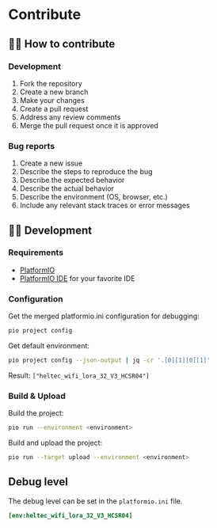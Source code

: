 # Contribute

## 👩‍💻 How to contribute

### Development

1. Fork the repository
2. Create a new branch
3. Make your changes
4. Create a pull request
5. Address any review comments
6. Merge the pull request once it is approved

### Bug reports

1. Create a new issue
2. Describe the steps to reproduce the bug
3. Describe the expected behavior
4. Describe the actual behavior
5. Describe the environment
(OS, browser, etc.)
6. Include any relevant stack traces or error messages

## 👷‍♀️ Development

### Requirements

* [PlatformIO](https://platformio.org/)
* [PlatformIO IDE](https://platformio.org/platformio-ide) for your favorite IDE

### Configuration

Get the merged platformio.ini configuration for debugging:

```bash
pio project config
```

Get default environment:

```bash
pio project config --json-output | jq -cr '.[0][1][0][1]'
```

Result: `["heltec_wifi_lora_32_V3_HCSR04"]`

### Build & Upload

Build the project:

```bash
pio run --environment <environment>
```

Build and upload the project:

```bash
pio run --target upload --environment <environment>
```

## Debug level

The debug level can be set in the `platformio.ini` file.

```ini
[env:heltec_wifi_lora_32_V3_HCSR04]
```
